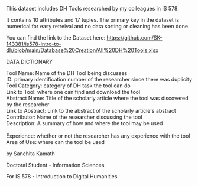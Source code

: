 This dataset includes DH Tools researched by my colleagues in IS 578.

It contains 10 attributes and 17 tuples. The primary key in the dataset is numerical for easy retreival and no data sorting or cleaning has been done.  <br>


You can find the link to the Dataset here: https://github.com/SK-143381/is578-intro-to-dh/blob/main/Database%20Creation/All%20DH%20Tools.xlsx


DATA DICTIONARY

Tool Name: Name of the DH Tool being discusses	<br>
ID: primary identification number of the researcher since there was duplicity	<br>
Tool Category: category of DH task the tool can do	<br>
Link to Tool: where one can find and download the tool  <br>
Abstract Name: Title of the scholarly article where the tool was discovered by the researcher	<br>
Link to Abstract: Link to the abstract of the scholarly article's abstract	<br>
Contributor: Name of the researcher discussing the tool	 <br>
Description: A summary of how and where the tool may be used  <br>	
Experience: whether or not the researcher has any experience with the tool	<br>
Area of Use: where can the tool be used  <br>


by Sanchita Kamath


Doctoral Student - Information Sciences


For IS 578 - Introduction to Digital Humanities
